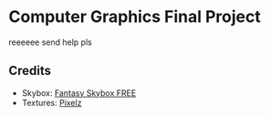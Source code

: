 # Computer Graphics Final Project

reeeeee send help pls

## Credits

- Skybox: [Fantasy Skybox FREE](https://assetstore.unity.com/packages/2d/textures-materials/sky/fantasy-skybox-free-18353)
- Textures: [Pixelz](https://www.planetminecraft.com/texture-pack/pixelz-4829706/)